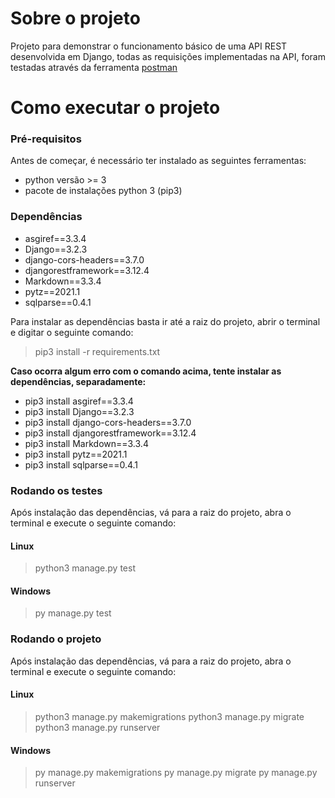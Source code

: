 # Sobre o projeto

Projeto para demonstrar o funcionamento básico de uma API REST desenvolvida em Django, todas as requisições implementadas na API, foram testadas através da ferramenta [postman](https://www.postman.com/)

# Como executar o projeto

### Pré-requisitos

Antes de começar, é necessário ter instalado as seguintes ferramentas: 
* python versão >= 3
* pacote de instalações python 3 (pip3)

### Dependências

 * asgiref==3.3.4
 * Django==3.2.3
 * django-cors-headers==3.7.0
 * djangorestframework==3.12.4
 * Markdown==3.3.4
 * pytz==2021.1
 * sqlparse==0.4.1

 Para instalar as dependências basta ir até a raiz do projeto, abrir o terminal e digitar o seguinte comando:
> pip3 install -r requirements.txt

**Caso ocorra algum erro com o comando acima, tente instalar as dependências, separadamente:**
* pip3 install asgiref==3.3.4
* pip3 install Django==3.2.3
* pip3 install django-cors-headers==3.7.0
* pip3 install djangorestframework==3.12.4
* pip3 install Markdown==3.3.4
* pip3 install pytz==2021.1
* pip3 install sqlparse==0.4.1

### Rodando os testes
Após instalação das dependências, vá para a raiz do projeto, abra o terminal e execute o seguinte comando:

#### Linux
> python3 manage.py test

#### Windows
> py manage.py test

### Rodando o projeto
Após instalação das dependências, vá para a raiz do projeto, abra o terminal e execute o seguinte comando:

#### Linux
> python3 manage.py makemigrations
> python3 manage.py migrate
> python3 manage.py runserver

#### Windows
> py manage.py makemigrations
> py manage.py migrate
> py manage.py runserver

 





